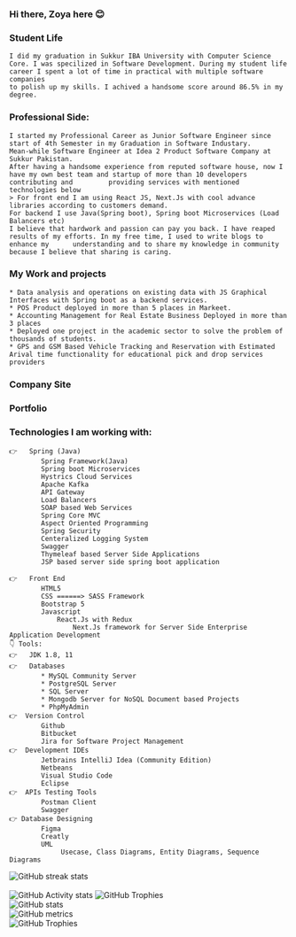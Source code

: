 ### Hi there, Zoya here 😊

    
### Student Life
    I did my graduation in Sukkur IBA University with Computer Science Core. I was specilized in Software Development. During my student life career I spent a lot of time in practical with multiple software companies
    to polish up my skills. I achived a handsome score around 86.5% in my degree.
###  Professional Side:
    I started my Professional Career as Junior Software Engineer since start of 4th Semester in my Graduation in Software Industary.
    Mean-while Software Engineer at Idea 2 Product Software Company at Sukkur Pakistan. 
    After having a handsome experience from reputed software house, now I have my own best team and startup of more than 10 developers contributing and         providing services with mentioned technologies below
    > For front end I am using React JS, Next.Js with cool advance libraries according to customers demand.
    For backend I use Java(Spring boot), Spring boot Microservices (Load Balancers etc)
    I believe that hardwork and passion can pay you back. I have reaped results of my efforts. In my free time, I used to write blogs to enhance my      understanding and to share my knowledge in community because I believe that sharing is caring.
### My Work and projects
    * Data analysis and operations on existing data with JS Graphical Interfaces with Spring boot as a backend services.
    * POS Product deployed in more than 5 places in Markeet.
    * Accounting Management for Real Estate Business Deployed in more than 3 places
    * Deployed one project in the academic sector to solve the problem of thousands of students.
    * GPS and GSM Based Vehicle Tracking and Reservation with Estimated Arival time functionality for educational pick and drop services providers
### Company Site 

    
### Portfolio    


### Technologies I am working with:
    👉   Spring (Java)
            Spring Framework(Java)
            Spring boot Microservices
            Hystrics Cloud Services
            Apache Kafka
            API Gateway
            Load Balancers
            SOAP based Web Services
            Spring Core MVC
            Aspect Oriented Programming
            Spring Security 
            Centeralized Logging System
            Swagger
            Thymeleaf based Server Side Applications
            JSP based server side spring boot application
    
    👉	Front End
            HTML5
            CSS ======> SASS Framework
            Bootstrap 5
            Javascript
                React.Js with Redux
                    Next.Js framework for Server Side Enterprise Application Development
    👇 Tools:
    👉	JDK 1.8, 11
    👉	Databases
            * MySQL Community Server
            * PostgreSQL Server
            * SQL Server
            * Mongodb Server for NoSQL Document based Projects
            * PhpMyAdmin
    👉  Version Control
            Github
            Bitbucket
            Jira for Software Project Management
    👉  Development IDEs
            Jetbrains IntelliJ Idea (Community Edition)
            Netbeans
            Visual Studio Code
            Eclipse 
    👉  APIs Testing Tools
            Postman Client
            Swagger
    👉 Database Designing
            Figma
            Creatly
            UML
                 Usecase, Class Diagrams, Entity Diagrams, Sequence Diagrams
![GitHub streak stats](https://github-readme-streak-stats.herokuapp.com/?user=zoya-memon)  
<br/>
 ![GitHub Activity stats]( https://activity-graph.herokuapp.com/graph?username=zoya-memon)
![GitHub Trophies ](https://github-profile-trophy.vercel.app/?username=zoya-memon)  
![GitHub stats](https://github-readme-stats.vercel.app/api?username=zoya-memon&show_icons=true&theme=dark)  
![GitHub metrics](https://metrics.lecoq.io/zoya-memon)  
![GitHub Trophies ](https://github-readme-stats.vercel.app/api/top-langs/?username=zoya-memon)  
